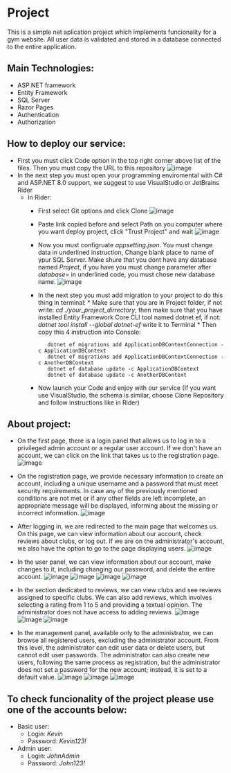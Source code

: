 # Project
This is a simple net aplication project which implements funcionality for a gym website. All user data is validated and stored in a database connected to the entire application.
## Main Technologies:
*  ASP.NET framework
*  Entity Framework
*  SQL Server
*  Razor Pages
*  Authentication
*  Authorization

## How to deploy our service:
*  First you must click Code option in the top right corner above list of the files. Then you must copy the URL to this repository
![image](https://github.com/maciejsachajdak/ASP.NET-Project/assets/119767371/63004507-0a57-44b1-8161-7127b360a9f8)
*  In the next step you must open your programming enviromental with C# and ASP.NET 8.0 support, we suggest to use VisualStudio or JetBrains Rider
    * In Rider:
        * First select Git options and click Clone
      ![image](https://github.com/maciejsachajdak/ASP.NET-Project/assets/119767371/beb187d8-82ea-417c-9246-f982920ffcd2)
        * Paste link copied before and select Path on you computer where you want deploy project, click "Trust Project" and wait
      ![image](https://github.com/maciejsachajdak/ASP.NET-Project/assets/119767371/21fd00a7-b582-421d-8612-a7abb56f358a)
        * Now you must configruate _appsetting.json_. You must change data in underlined instruction, Change blank place to name of ypur SQL Server. Make shure that you dont have any database named _Project_, if you have you must change parameter after _database=_ in underlined code, you must chose new database name.
      ![image](https://github.com/maciejsachajdak/ASP.NET-Project/assets/119767371/30b781ce-1d76-4ddb-a961-14e92d41bce0)
         * In the next step you must add migration to your project to do this thing in terminal:
               * Make sure that you are in Project folder, if not write: _cd ./your_project_dirrectory_, then make sure that you have installed Entity Framework Core CLI tool                    named dotnet ef, if not: _dotnet tool install --global dotnet-ef_ write it to Terminal
               * Then copy this 4 instruction into Console:

                  dotnet ef migrations add ApplicationDBContextConnection -c ApplicationDBContext 
                  dotnet ef migrations add ApplicationDBContextConnection -c AnotherDBContext
                  dotnet ef database update -c ApplicationDBContext
                  dotnet ef database update -c AnotherDBContext
         * Now launch your Code and enjoy with our service (If you want use VisualStudio, the schema is similar, choose Clone Repository and follow instructions like in Rider)

## About project:
* On the first page, there is a login panel that allows us to log in to a privileged admin account or a regular user account. If we don't have an account, we can click on the link that takes us to the registration page. 
![image](https://github.com/maciejsachajdak/ASP.NET-Project/assets/120064585/cf5fec1e-b757-48e1-b65a-f762ce062f80)

* On the registration page, we provide necessary information to create an account, including a unique username and a password that must meet security requirements. In case any of the previously mentioned conditions are not met or if any other fields are left incomplete, an appropriate message will be displayed, informing about the missing or incorrect information.
![image](https://github.com/maciejsachajdak/ASP.NET-Project/assets/120064585/e0aeabfd-905c-41e6-8eeb-fa198a3b5604)

* After logging in, we are redirected to the main page that welcomes us. On this page, we can view information about our account, check reviews about clubs, or log out. If we are on the administrator's account, we also have the option to go to the page displaying users.
![image](https://github.com/maciejsachajdak/ASP.NET-Project/assets/120064585/87d484b6-c997-4395-b70d-5835b2eb2303)

* In the user panel, we can view information about our account, make changes to it, including changing our password, and delete the entire account.
![image](https://github.com/maciejsachajdak/ASP.NET-Project/assets/120064585/2611a9a7-e5f2-4762-9d53-9d348cc42023)
![image](https://github.com/maciejsachajdak/ASP.NET-Project/assets/120064585/eb75cdcf-c2ed-47e3-88a1-c6c11681e3b3)
![image](https://github.com/maciejsachajdak/ASP.NET-Project/assets/120064585/c428f14b-4ab5-406a-8800-b24350cb9816)
![image](https://github.com/maciejsachajdak/ASP.NET-Project/assets/120064585/63354cfd-dc0b-49c6-9451-10a74c913d80)

* In the section dedicated to reviews, we can view clubs and see reviews assigned to specific clubs. We can also add reviews, which involves selecting a rating from 1 to 5 and providing a textual opinion. The administrator does not have access to adding reviews.
![image](https://github.com/maciejsachajdak/ASP.NET-Project/assets/120064585/428845bb-3fd2-4a71-966c-fcffadbc24e1)
![image](https://github.com/maciejsachajdak/ASP.NET-Project/assets/120064585/9b8dc4c6-9e18-4712-8654-17e96977afee)
![image](https://github.com/maciejsachajdak/ASP.NET-Project/assets/120064585/38c932b8-f18c-4045-b0d8-9efd4da2bcc0)

* In the management panel, available only to the administrator, we can browse all registered users, excluding the administrator account. From this level, the administrator can edit user data or delete users, but cannot edit user passwords. The administrator can also create new users, following the same process as registration, but the administrator does not set a password for the new account; instead, it is set to a default value.
![image](https://github.com/maciejsachajdak/ASP.NET-Project/assets/120064585/e944555b-d126-4b81-814b-9296f7fe74e3)
![image](https://github.com/maciejsachajdak/ASP.NET-Project/assets/120064585/67f6675e-0f44-4909-8e40-6382f229c268)
![image](https://github.com/maciejsachajdak/ASP.NET-Project/assets/120064585/3a72b474-f6a1-4803-b077-e4b30d5bda25)

## To check funcionality of the project please use one of the accounts below:
* Basic user:
   * Login: _Kevin_
   * Password: _Kevin123!_
* Admin user:
   * Login: _JohnAdmin_
   * Password: _John123!_
